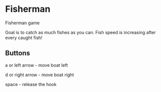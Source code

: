 # Fisherman
Fisherman game

Goal is to catch as much fishes as you can. Fish speed is increasing after every caught fish!

## Buttons
a or left arrow - move boat left

d or right arrow - move boat right

space - release the hook 
